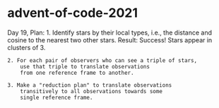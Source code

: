 # advent-of-code-2021

Day 19, Plan: 
    1. Identify stars by their local types, i.e., the distance
        and cosine to the nearest two other stars.
    Result: Success! Stars appear in clusters of 3.
    
    2. For each pair of observers who can see a triple of stars,
        use that triple to translate observations 
        from one reference frame to another. 
        
    3. Make a "reduction plan" to translate observations 
        transitively to all observations towards some
        single reference frame. 
        
